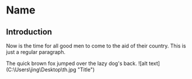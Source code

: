 # Name
## Introduction
Now is the time for all good men to come to the aid of their country. This is just a regular paragraph.

The quick brown fox jumped over the lazy dog's back.
![alt text] (C:\Users\jing\Desktop\th.jpg "Title")
